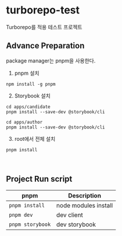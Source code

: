 # turborepo-test

Turborepo를 적용 테스트 프로젝트
<br />

## Advance Preparation

package manager는 pnpm을 사용한다.

1. pnpm 설치

```
npm install -g pnpm
```

2. Storybook 설치

```
cd apps/candidate
pnpm install --save-dev @storybook/cli

cd apps/author
pnpm install --save-dev @storybook/cli
```

3. root에서 전체 설치

```
pnpm install
```
<br />

## Project Run script

| pnpm             | Description          |
| ---------------- | -------------------- |
| `pnpm install`   | node modules install |
| `pnpm dev`       | dev client           |
| `pnpm storybook` | dev storybook        |

</br>
